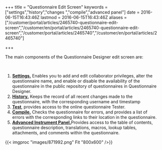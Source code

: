 ﻿+++
title = "Questionnaire Edit Screen"
keywords = ["settings","history","changes ","compile","advanced panel"]
date = 2016-06-15T16:43:46Z
lastmod = 2016-06-15T16:43:46Z
aliases = ["/customer/portal/articles/2465740-questionnaire-edit-screen","/customer/en/portal/articles/2465740-questionnaire-edit-screen","/customer/portal/articles/2465740","/customer/en/portal/articles/2465740"]

+++

The main components of the Questionnaire Designer edit screen are:   
  
 

1.  [**Settings.**](/questionnaire-designer/settings) Enables you to add
    and edit collaborator privileges, alter the questionnaire name, and
    enable or disable the availability of the questionnaire in the
    public repository of questionnaires in Questionnaire Designer.  
2.  [**History.**](/questionnaire-designer/recent-changes-to-the-questionnaire)
    Keeps the record of all recent changes made to the questionnaire,
    with the corresponding username and timestamp
3.  **[**Test**](/questionnaire-designer/testing-your-questionnaire-with-the-online-tester)**,
    provides access to the online questionnaire Tester.
4.  [**Compile.**](/questionnaire-designer/compile) Checks the
    questionnaire for errors, and provides a list of errors with the
    corresponding links to their location in the questionnaire.
5.  [**Advanced Instrument
    Panel.**](/questionnaire-designer/panel-of-advanced-instruments)Provides
    access to the table of contents, questionnaire description,
    translations, macros, lookup tables, attachments, and comments
    within the questionnaire. 

  
  
{{< imgproc "images/871992.png" Fit "800x600" />}}
